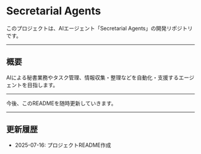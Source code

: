 # Secretarial Agents

このプロジェクトは、AIエージェント「Secretarial Agents」の開発リポジトリです。

---

## 概要
AIによる秘書業務やタスク管理、情報収集・整理などを自動化・支援するエージェントを目指します。

---

今後、このREADMEを随時更新していきます。

---

## 更新履歴
- 2025-07-16: プロジェクトREADME作成
